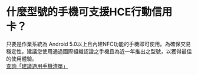 # 什麼型號的手機可支援HCE行動信用卡？

只要是作業系統為 Android 5.0以上且內建NFC功能的手機即可使用。為確保交易穩定性，建議您使用通過國際組織認證之手機且為近一年推出之型號，以獲得最佳的使用體驗。  
[查詢「建議適用手機清單」](http://www.twmp.com.tw/app_twallet.html)
